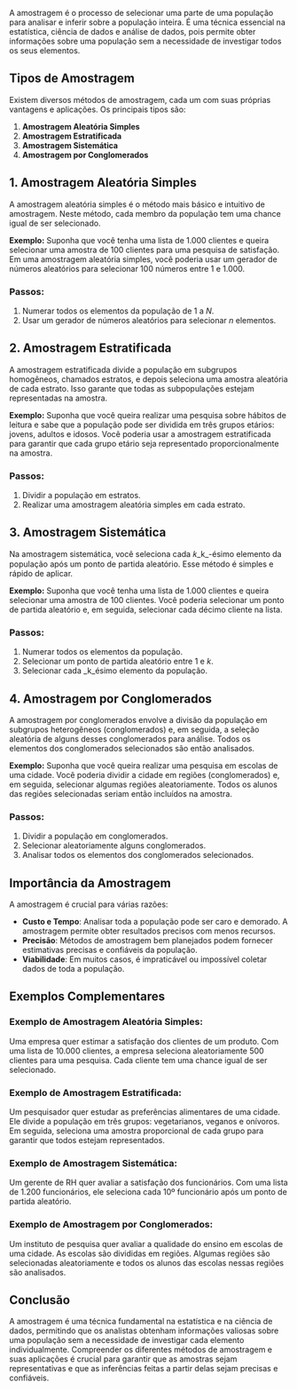 A amostragem é o processo de selecionar uma parte de uma população para analisar e inferir sobre a população inteira. É uma técnica essencial na estatística, ciência de dados e análise de dados, pois permite obter informações sobre uma população sem a necessidade de investigar todos os seus elementos.
## **Tipos de Amostragem**

Existem diversos métodos de amostragem, cada um com suas próprias vantagens e aplicações. Os principais tipos são:

1. **Amostragem Aleatória Simples**
2. **Amostragem Estratificada**
3. **Amostragem Sistemática**
4. **Amostragem por Conglomerados**
## **1. Amostragem Aleatória Simples**

A amostragem aleatória simples é o método mais básico e intuitivo de amostragem. Neste método, cada membro da população tem uma chance igual de ser selecionado.

**Exemplo:** Suponha que você tenha uma lista de 1.000 clientes e queira selecionar uma amostra de 100 clientes para uma pesquisa de satisfação. Em uma amostragem aleatória simples, você poderia usar um gerador de números aleatórios para selecionar 100 números entre 1 e 1.000.
### **Passos:**

1. Numerar todos os elementos da população de 1 a _N_.
2. Usar um gerador de números aleatórios para selecionar _n_ elementos.
## **2. Amostragem Estratificada**

A amostragem estratificada divide a população em subgrupos homogêneos, chamados estratos, e depois seleciona uma amostra aleatória de cada estrato. Isso garante que todas as subpopulações estejam representadas na amostra.

**Exemplo:** Suponha que você queira realizar uma pesquisa sobre hábitos de leitura e sabe que a população pode ser dividida em três grupos etários: jovens, adultos e idosos. Você poderia usar a amostragem estratificada para garantir que cada grupo etário seja representado proporcionalmente na amostra.
### **Passos:**

1. Dividir a população em estratos.
2. Realizar uma amostragem aleatória simples em cada estrato.
## **3. Amostragem Sistemática**

Na amostragem sistemática, você seleciona cada 𝑘_k_-ésimo elemento da população após um ponto de partida aleatório. Esse método é simples e rápido de aplicar.

**Exemplo:** Suponha que você tenha uma lista de 1.000 clientes e queira selecionar uma amostra de 100 clientes. Você poderia selecionar um ponto de partida aleatório e, em seguida, selecionar cada décimo cliente na lista.
### **Passos:**

1. Numerar todos os elementos da população.
2. Selecionar um ponto de partida aleatório entre 1 e _k_.
3. Selecionar cada _k_ésimo elemento da população.
## **4. Amostragem por Conglomerados**

A amostragem por conglomerados envolve a divisão da população em subgrupos heterogêneos (conglomerados) e, em seguida, a seleção aleatória de alguns desses conglomerados para análise. Todos os elementos dos conglomerados selecionados são então analisados.

**Exemplo:** Suponha que você queira realizar uma pesquisa em escolas de uma cidade. Você poderia dividir a cidade em regiões (conglomerados) e, em seguida, selecionar algumas regiões aleatoriamente. Todos os alunos das regiões selecionadas seriam então incluídos na amostra.
### **Passos:**

1. Dividir a população em conglomerados.
2. Selecionar aleatoriamente alguns conglomerados.
3. Analisar todos os elementos dos conglomerados selecionados.
## **Importância da Amostragem**

A amostragem é crucial para várias razões:

- **Custo e Tempo**: Analisar toda a população pode ser caro e demorado. A amostragem permite obter resultados precisos com menos recursos.
- **Precisão**: Métodos de amostragem bem planejados podem fornecer estimativas precisas e confiáveis da população.
- **Viabilidade**: Em muitos casos, é impraticável ou impossível coletar dados de toda a população.
## **Exemplos Complementares**

### **Exemplo de Amostragem Aleatória Simples:**

Uma empresa quer estimar a satisfação dos clientes de um produto. Com uma lista de 10.000 clientes, a empresa seleciona aleatoriamente 500 clientes para uma pesquisa. Cada cliente tem uma chance igual de ser selecionado.

### **Exemplo de Amostragem Estratificada:**

Um pesquisador quer estudar as preferências alimentares de uma cidade. Ele divide a população em três grupos: vegetarianos, veganos e onívoros. Em seguida, seleciona uma amostra proporcional de cada grupo para garantir que todos estejam representados.

### **Exemplo de Amostragem Sistemática:**

Um gerente de RH quer avaliar a satisfação dos funcionários. Com uma lista de 1.200 funcionários, ele seleciona cada 10º funcionário após um ponto de partida aleatório.

### **Exemplo de Amostragem por Conglomerados:**

Um instituto de pesquisa quer avaliar a qualidade do ensino em escolas de uma cidade. As escolas são divididas em regiões. Algumas regiões são selecionadas aleatoriamente e todos os alunos das escolas nessas regiões são analisados.

## **Conclusão**

A amostragem é uma técnica fundamental na estatística e na ciência de dados, permitindo que os analistas obtenham informações valiosas sobre uma população sem a necessidade de investigar cada elemento individualmente. Compreender os diferentes métodos de amostragem e suas aplicações é crucial para garantir que as amostras sejam representativas e que as inferências feitas a partir delas sejam precisas e confiáveis.
